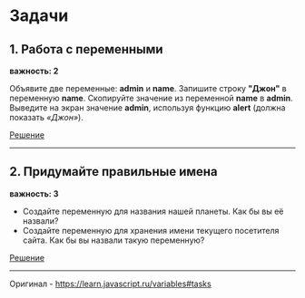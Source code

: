 # Задачи

## 1. Работа с переменными

**важность: 2**

Объявите две переменные: **admin** и **name**. Запишите строку **"Джон"** в переменную **name**. Скопируйте значение из переменной **name** в **admin**. Выведите на экран значение **admin**, используя функцию **alert** (должна показать *«Джон»*).

[Решение](https://github.com/npukojiucm/SchoolBook-LearnJavaScript/tree/main/%D0%9E%D1%81%D0%BD%D0%BE%D0%B2%D1%8B%20JavaScript/%D0%9F%D0%B5%D1%80%D0%B5%D0%BC%D0%B5%D0%BD%D0%BD%D1%8B%D0%B5/task-1)

------

## 2. Придумайте правильные имена

**важность: 3**

* Создайте переменную для названия нашей планеты. Как бы вы её назвали?
* Создайте переменную для хранения имени текущего посетителя сайта. Как бы вы назвали такую переменную?

[Решение](https://github.com/npukojiucm/SchoolBook-LearnJavaScript/tree/main/%D0%9E%D1%81%D0%BD%D0%BE%D0%B2%D1%8B%20JavaScript/%D0%9F%D0%B5%D1%80%D0%B5%D0%BC%D0%B5%D0%BD%D0%BD%D1%8B%D0%B5/task-2)

------

Оригинал - <https://learn.javascript.ru/variables#tasks>
